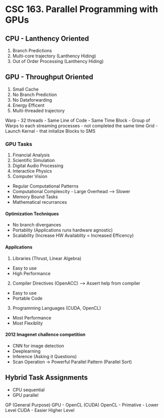 # CSC 163. Parallel Programming with GPUs

## CPU - Lanthency Oriented

1. Branch Predictions
2. Multi-core trajectory (Lanthency Hiding)
3. Out of Order Processing (Lanthency Hiding)

## GPU - Throughput Oriented

1. Small Cache
2. No Branch Prediction
3. No Dataforwarding
4. Energy Efficent
5. Multi-threaded trajectory

Warp - 32 threads - Same Line of Code - Same Time
Block - Group of Warps to each streaming processes - not completed the same time
Grid - Launch Kernal - that initalize Blocks to SMS

### GPU Tasks

1. Financial Analysis
2. Scientific Simulation
3. Digital Audio Processing
4. Interactice Physics
5. Computer Vision

- Regular Computational Patterns
- Computational Complexcity - Large Overhead --> Slower
- Memory Bound Tasks
- Mathematical recurrances

#### Optimization Techniques

- No branch divergances
- Portablity (Applications runs hardware agnostic)
- Scalability (Increase HW Availablity = Increased Efficency)

#### Appilcations

1. Libraries (Thrust, Linear Algebra)

- Easy to use
- High Performance

2. Compiler Directives (OpenACC) --> Assert help from compiler

- Easy to use
- Portable Code

3. Programming Languages (CUDA, OpenCL)

- Most Performance
- Most Flexiblity

#### 2012 Imagenet challence competition

- CNN for image detection
- Deeplearning
- Inference (Asking it Questions)
- Scan Operation -> Powerful Parallel Pattern (Parallel Sort)

## Hybrid Task Assignments

- CPU sequential
- GPU parallel

GP (General Purpose) GPU - OpenCL (CUDA)
OpenCL - Primative - Lower Level
CUDA - Easier Higher Level
